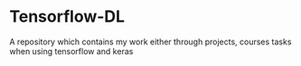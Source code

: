 # Tensorflow-DL
A repository which contains my work either through projects, courses tasks when using tensorflow and keras
